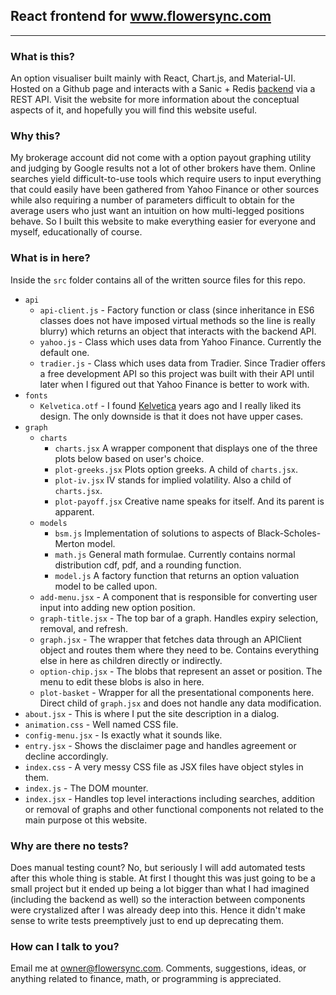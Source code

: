 ## React frontend for www.flowersync.com
---
### What is this?
An option visualiser built mainly with React, Chart.js, and Material-UI. Hosted on a Github page and interacts with a Sanic + Redis [backend](https://github.com/Sonone32/OptionVisualiserAPI) via a REST API. Visit the website for more information about the conceptual aspects of it, and hopefully you will find this website useful.

### Why this?
My brokerage account did not come with a option payout graphing utility and judging by Google results not a lot of other brokers have them. Online searches yield difficult-to-use tools which require users to input everything that could easily have been gathered from Yahoo Finance or other sources while also requiring a number of parameters difficult to obtain for the average users who just want an intuition on how multi-legged positions behave. So I built this website to make everything easier for everyone and myself, educationally of course.

### What is in here?
Inside the `src` folder contains all of the written source files for this repo.

* `api`
  * `api-client.js` - Factory function or class (since inheritance in ES6 classes does not have imposed virtual methods so the line is really blurry) which returns an object that interacts with the backend API.
  * `yahoo.js` - Class which uses data from Yahoo Finance. Currently the default one.
  * `tradier.js` - Class which uses data from Tradier. Since Tradier offers a free development API so this project was built with their API until later when I figured out that Yahoo Finance is better to work with.
* `fonts`
  * `Kelvetica.otf` - I found [Kelvetica](https://www.dafont.com/kelvetica.font) years ago and I really liked its design. The only downside is that it does not have upper cases.
* `graph`
  * `charts`
    * `charts.jsx` A wrapper component that displays one of the three plots below based on user's choice.
    * `plot-greeks.jsx` Plots option greeks. A child of `charts.jsx`.
    * `plot-iv.jsx` IV stands for implied volatility. Also a child of `charts.jsx`.
    * `plot-payoff.jsx` Creative name speaks for itself. And its parent is apparent.
  * `models`
    * `bsm.js` Implementation of solutions to aspects of Black-Scholes-Merton model.
    * `math.js` General math formulae. Currently contains normal distribution cdf, pdf, and a rounding function.
    * `model.js` A factory function that returns an option valuation model to be called upon. 
  * `add-menu.jsx` - A component that is responsible for converting user input into adding new option position.
  * `graph-title.jsx` - The top bar of a graph. Handles expiry selection, removal, and refresh.
  * `graph.jsx` - The wrapper that fetches data through an APIClient object and routes them where they need to be. Contains everything else in here as children directly or indirectly.
  * `option-chip.jsx` - The blobs that represent an asset or position. The menu to edit these blobs is also in here.
  * `plot-basket` - Wrapper for all the presentational components here. Direct child of `graph.jsx` and does not handle any data modification.
* `about.jsx` - This is where I put the site description in a dialog.
* `animation.css` - Well named CSS file.
* `config-menu.jsx` - Is exactly what it sounds like.
* `entry.jsx` - Shows the disclaimer page and handles agreement or decline accordingly.
* `index.css` - A very messy CSS file as JSX files have object styles in them.
* `index.js` - The DOM mounter.
* `index.jsx` - Handles top level interactions including searches, addition or removal of graphs and other functional components not related to the main purpose ot this website.
  
### Why are there no tests?
Does manual testing count?
No, but seriously I will add automated tests after this whole thing is stable. At first I thought this was just going to be a small project but it ended up being a lot bigger than what I had imagined (including the backend as well) so the interaction between components were crystalized after I was already deep into this. Hence it didn't make sense to write tests preemptively just to end up deprecating them.

### How can I talk to you?
Email me at owner@flowersync.com. Comments, suggestions, ideas, or anything related to finance, math, or programming is appreciated.
